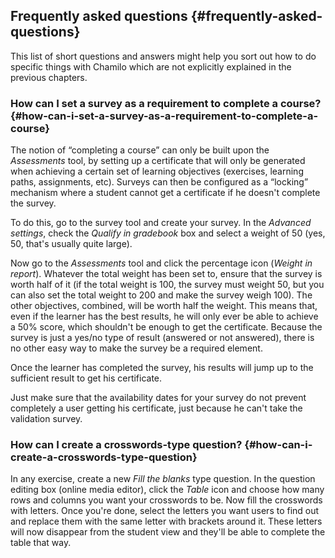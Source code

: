 ## Frequently asked questions {#frequently-asked-questions}

This list of short questions and answers might help you sort out how to do specific things with Chamilo which are not explicitly explained in the previous chapters.

### How can I set a survey as a requirement to complete a course? {#how-can-i-set-a-survey-as-a-requirement-to-complete-a-course}

The notion of “completing a course” can only be built upon the _Assessments_ tool, by setting up a certificate that will only be generated when achieving a certain set of learning objectives (exercises, learning paths, assignments, etc). Surveys can then be configured as a “locking” mechanism where a student cannot get a certificate if he doesn&#039;t complete the survey.

To do this, go to the survey tool and create your survey. In the _Advanced settings_, check the _Qualify in gradebook_ box and select a weight of 50 (yes, 50, that&#039;s usually quite large).

Now go to the _Assessments_ tool and click the percentage icon (_Weight in report_). Whatever the total weight has been set to, ensure that the survey is worth half of it (if the total weight is 100, the survey must weight 50, but you can also set the total weight to 200 and make the survey weigh 100). The other objectives, combined, will be worth half the weight. This means that, even if the learner has the best results, he will only ever be able to achieve a 50% score, which shouldn&#039;t be enough to get the certificate. Because the survey is just a yes/no type of result (answered or not answered), there is no other easy way to make the survey be a required element.

Once the learner has completed the survey, his results will jump up to the sufficient result to get his certificate.

Just make sure that the availability dates for your survey do not prevent completely a user getting his certificate, just because he can&#039;t take the validation survey.

### How can I create a crosswords-type question? {#how-can-i-create-a-crosswords-type-question}

In any exercise, create a new _Fill the blanks_ type question. In the question editing box (online media editor), click the _Table_ icon and choose how many rows and columns you want your crosswords to be. Now fill the crosswords with letters. Once you&#039;re done, select the letters you want users to find out and replace them with the same letter with brackets around it. These letters will now disappear from the student view and they&#039;ll be able to complete the table that way.
